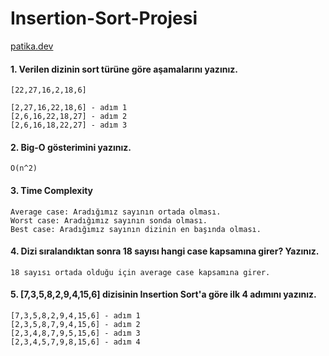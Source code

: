 # Insertion-Sort-Projesi

[patika.dev](www.patika.dev)

#### 1. Verilen dizinin sort türüne göre aşamalarını yazınız.

```
[22,27,16,2,18,6]

[2,27,16,22,18,6] - adım 1
[2,6,16,22,18,27] - adım 2
[2,6,16,18,22,27] - adım 3
```

#### 2. Big-O gösterimini yazınız.

```
O(n^2)
```

#### 3. Time Complexity

```
Average case: Aradığımız sayının ortada olması.
Worst case: Aradığımız sayının sonda olması.
Best case: Aradığımız sayının dizinin en başında olması.
```

#### 4. Dizi sıralandıktan sonra 18 sayısı hangi case kapsamına girer? Yazınız.

```
18 sayısı ortada olduğu için average case kapsamına girer.
```

#### 5. [7,3,5,8,2,9,4,15,6] dizisinin Insertion Sort'a göre ilk 4 adımını yazınız.

```
[7,3,5,8,2,9,4,15,6] - adım 1
[2,3,5,8,7,9,4,15,6] - adım 2
[2,3,4,8,7,9,5,15,6] - adım 3
[2,3,4,5,7,9,8,15,6] - adım 4
```
